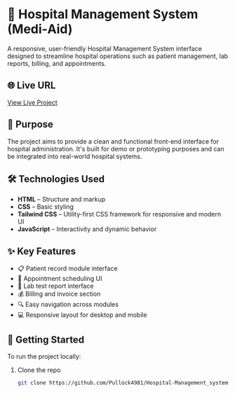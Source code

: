 # 🏥 Hospital Management System (Medi‑Aid)

A responsive, user-friendly Hospital Management System interface designed to streamline hospital operations such as patient management, lab reports, billing, and appointments.

## 🌐 Live URL

[View Live Project](https://pullock4981.github.io/Hospital-Management_system/)

## 🎯 Purpose

The project aims to provide a clean and functional front-end interface for hospital administration. It's built for demo or prototyping purposes and can be integrated into real-world hospital systems.

## 🛠️ Technologies Used

- **HTML** – Structure and markup
- **CSS** – Basic styling
- **Tailwind CSS** – Utility-first CSS framework for responsive and modern UI
- **JavaScript** – Interactivity and dynamic behavior

## ✨ Key Features

- 📋 Patient record module interface
- 📅 Appointment scheduling UI
- 🧪 Lab test report interface
- 💰 Billing and invoice section
- 🔍 Easy navigation across modules
- 💻 Responsive layout for desktop and mobile

## 🚀 Getting Started

To run the project locally:

1. Clone the repo  
   ```bash
   git clone https://github.com/Pullock4981/Hospital-Management_system.git

